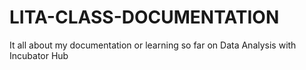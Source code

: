 # LITA-CLASS-DOCUMENTATION
It all about my documentation or learning so far on Data Analysis with Incubator Hub 
